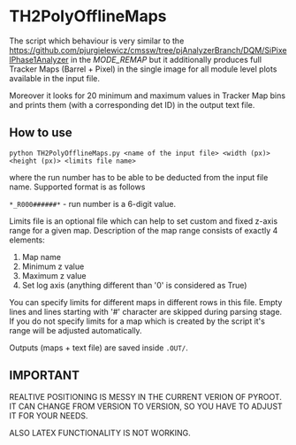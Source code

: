 TH2PolyOfflineMaps
==================

The script which behaviour is very similar to the https://github.com/pjurgielewicz/cmssw/tree/pjAnalyzerBranch/DQM/SiPixelPhase1Analyzer in the *MODE_REMAP* but it additionally produces full Tracker Maps (Barrel + Pixel) in the single image for all module level plots available in the input file.

Moreover it looks for 20 minimum and maximum values in Tracker Map bins and prints them (with a corresponding det ID) in the output text file.

How to use
----------

`python TH2PolyOfflineMaps.py <name of the input file> <width (px)> <height (px)> <limits file name>`

where the run number has to be able to be deducted from the input file name. Supported format is as follows

`*_R000######*` - run number is a 6-digit value.

Limits file is an optional file which can help to set custom and fixed z-axis range for a given map. Description of the map range consists of exactly 4 elements:
  1. Map name
  2. Minimum z value
  3. Maximum z value
  4. Set log axis (anything different than '0' is considered as True)
  
You can specify limits for different maps in different rows in this file. Empty lines and lines starting with '#' character are skipped during parsing stage. If you do not specify limits for a map which is created by the script it's range will be adjusted automatically.

Outputs (maps + text file) are saved inside `.OUT/`.

IMPORTANT
---------

REALTIVE POSITIONING IS MESSY IN THE CURRENT VERION OF PYROOT. IT CAN CHANGE FROM VERSION TO VERSION, SO YOU HAVE TO ADJUST IT FOR YOUR NEEDS.

ALSO LATEX FUNCTIONALITY IS NOT WORKING.
